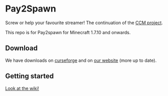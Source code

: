Pay2Spawn
=========

Screw or help your favourite streamer!
The continuation of the [CCM project](https://github.com/CCM-Modding/Pay2Spawn).

This repo is for Pay2spawn for Minecraft 1.7.10 and onwards.

Download
--------

We have downloads on [curseforge](http://minecraft.curseforge.com/mc-mods/78785-pay2spawn) and on [our website](http://doubledoordev.net/) (more up to date).

Getting started
---------------

[Look at the wiki!](https://github.com/DoubleDoorDevelopment/Pay2Spawn/wiki)
